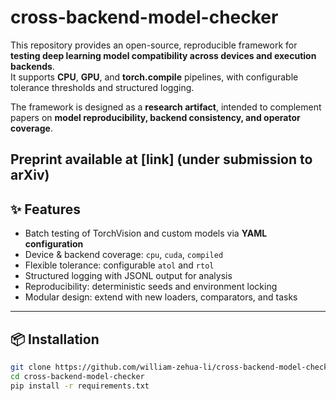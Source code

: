 # cross-backend-model-checker

This repository provides an open-source, reproducible framework for **testing deep learning model compatibility across devices and execution backends**.  
It supports **CPU**, **GPU**, and **torch.compile** pipelines, with configurable tolerance thresholds and structured logging.

The framework is designed as a **research artifact**, intended to complement papers on **model reproducibility, backend consistency, and operator coverage**.

Preprint available at [link] (under submission to arXiv)
---

## ✨ Features
- Batch testing of TorchVision and custom models via **YAML configuration**
- Device & backend coverage: `cpu`, `cuda`, `compiled`
- Flexible tolerance: configurable `atol` and `rtol`
- Structured logging with JSONL output for analysis
- Reproducibility: deterministic seeds and environment locking
- Modular design: extend with new loaders, comparators, and tasks

---

## 📦 Installation
```bash
git clone https://github.com/william-zehua-li/cross-backend-model-checker.git
cd cross-backend-model-checker
pip install -r requirements.txt
